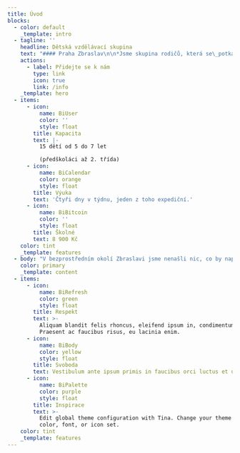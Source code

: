 ```yaml
---
title: Úvod
blocks:
  - color: default
    _template: intro
  - tagline: ''
    headline: Dětská vzdělávací skupina
    text: "#### Praha Zbraslav\n\n*Jsme skupina rodičů, která se\_potkala v\_místní lesní školce. Spojuje nás snaha najít vlídné prostředí pro naše vlastní děti, kde budou mít možnost pokračovat přirozeně v\_procesu poznávání světa.*\n"
    actions:
      - label: Přidejte se k nám
        type: link
        icon: true
        link: /info
    _template: hero
  - items:
      - icon:
          name: BiUser
          color: ''
          style: float
        title: Kapacita
        text: |-
          15 dětí od 5 do 7 let 

          (předškoláci až 2. třída)
      - icon:
          name: BiCalendar
          color: orange
          style: float
        title: Výuka
        text: 'Čtyři dny v týdnu, jeden z toho expediční.'
      - icon:
          name: BiBitcoin
          color: ''
          style: float
        title: Školné
        text: 8 900 Kč
    color: tint
    _template: features
  - body: "V bezprostředním okolí Zbraslavi jsme nenašli nic, co by naplňovalo naše představy, rozhodli jsme se\_tedy tvořit takový prostor sami.\n\nZaložili jsme spolek Habitat\_Zbraslav a\_těšíme se\_až\_spolu\_s\_dalšími dětmi a\_jejich rodiči vytvoříme inspirativní prostředí, kde\_budou mít prostor učit se a\_růst nejen naše děti, ale\_i\_my rodiče.\_\n"
    color: primary
    _template: content
  - items:
      - icon:
          name: BiRefresh
          color: green
          style: float
        title: Respekt
        text: >-
          Aliquam blandit felis rhoncus, eleifend ipsum in, condimentum nibh.
          Praesent ac faucibus risus, eu lacinia enim.
      - icon:
          name: BiBody
          color: yellow
          style: float
        title: Svoboda
        text: Vestibulum ante ipsum primis in faucibus orci luctus et ultrices.
      - icon:
          name: BiPalette
          color: purple
          style: float
        title: Inspirace
        text: >-
          Edit global theme configuration with Tina. Change your theme's primary
          color, font, or icon set.
    color: tint
    _template: features
---
```









